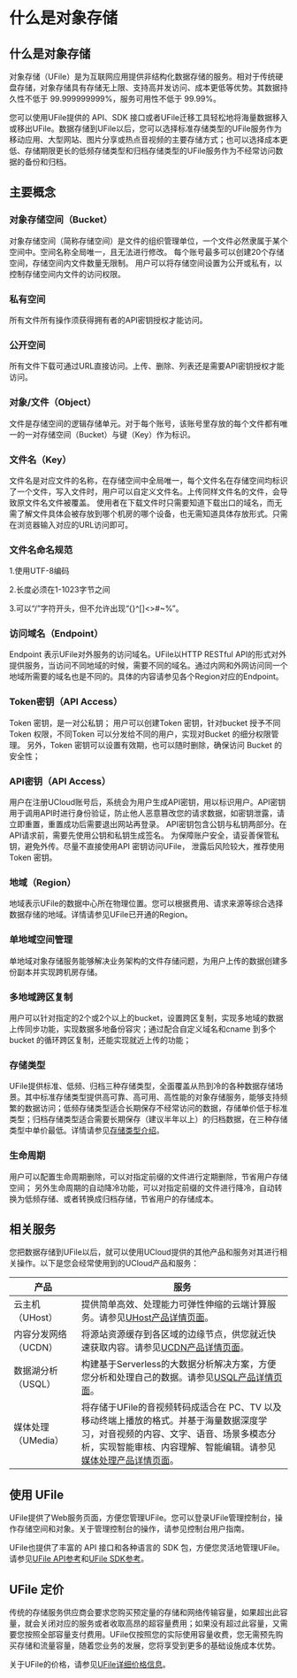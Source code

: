 # 什么是对象存储



## 什么是对象存储

对象存储（UFile）是为互联网应用提供非结构化数据存储的服务。相对于传统硬盘存储，对象存储具有存储无上限、支持高并发访问、成本更低等优势。其数据持久性不低于
99.999999999%，服务可用性不低于 99.99%。

您可以使用UFile提供的 API、SDK
接口或者UFile迁移工具轻松地将海量数据移入或移出UFile。数据存储到UFile以后，您可以选择标准存储类型的UFile服务作为移动应用、大型网站、图片分享或热点音视频的主要存储方式；也可以选择成本更低、存储期限更长的低频存储类型和归档存储类型的UFile服务作为不经常访问数据的备份和归档。

## 主要概念

### 对象存储空间（Bucket）

对象存储空间（简称存储空间）是文件的组织管理单位，一个文件必然隶属于某个空间中。空间名称全局唯一，且无法进行修改。
每个账号最多可以创建20个存储空间，存储空间内文件数量无限制。
用户可以将存储空间设置为公开或私有，以控制存储空间内文件的访问权限。

### 私有空间

所有文件所有操作须获得拥有者的API密钥授权才能访问。

### 公开空间

所有文件下载可通过URL直接访问。上传、删除、列表还是需要API密钥授权才能访问。


### 对象/文件（Object）

文件是存储空间的逻辑存储单元。对于每个账号，该账号里存放的每个文件都有唯一的一对存储空间（Bucket）与键（Key）作为标识。

### 文件名（Key）

文件名是对应文件的名称，在存储空间中全局唯一，每个文件名在存储空间均标识了一个文件，写入文件时，用户可以自定义文件名。上传同样文件名的文件，会导致原文件名文件被覆盖。
使用者在下载文件时只需要知道下载出口的域名，而无需了解文件具体会被存放到哪个机房的哪个设备，也无需知道具体存放形式。只需在浏览器输入对应的URL访问即可。

### 文件名命名规范

1.使用UTF-8编码

2.长度必须在1-1023字节之间

3.可以“/”字符开头，但不允许出现“{}\^\[\]&lt;&gt;\#\~%”。

### 访问域名（Endpoint）

Endpoint 表示UFile对外服务的访问域名。UFile以HTTP RESTful
API的形式对外提供服务，当访问不同地域的时候，需要不同的域名。通过内网和外网访问同一个地域所需要的域名也是不同的。具体的内容请参见各个Region对应的Endpoint。


### Token密钥（API Access）

Token 密钥，是一对公私钥；
用户可以创建Token 密钥，针对bucket 授予不同Token 权限，不同Token 可以分发给不同的用户，实现对Bucket 的细分权限管理。
另外，Token 密钥可以设置有效期，也可以随时删除，确保访问 Bucket 的安全性；

### API密钥（API Access）

用户在注册UCloud账号后，系统会为用户生成API密钥，用以标识用户。API密钥用于调用API时进行身份验证，防止他人恶意篡改您的请求数据，如密钥泄露，请立即重置，重置成功后需要退出网站再登录。
API密钥包含公钥与私钥两部分。在API请求前，需要先使用公钥和私钥生成签名。
为保障账户安全，请妥善保管私钥，避免外传。尽量不直接使用API 密钥访问UFile， 泄露后风险较大，推荐使用Token 密钥。


### 地域（Region）

地域表示UFile的数据中心所在物理位置。您可以根据费用、请求来源等综合选择数据存储的地域。详情请参见UFile已开通的Region。


### 单地域空间管理

单地域对象存储服务能够解决业务架构的文件存储问题，为用户上传的数据创建多份副本并实现跨机房存储。


### 多地域跨区复制

用户可以针对指定的2个或2个以上的bucket，设置跨区复制，实现多地域的数据上传同步功能，实现数据多地备份容灾；通过配合自定义域名和cname 到多个bucket 的循环跨区复制，还能实现就近上传的功能；


### 存储类型

UFile提供标准、低频、归档三种存储类型，全面覆盖从热到冷的各种数据存储场景。其中标准存储类型提供高可靠、高可用、高性能的对象存储服务，能够支持频繁的数据访问；低频存储类型适合长期保存不经常访问的数据，存储单价低于标准类型；归档存储类型适合需要长期保存（建议半年以上）的归档数据，在三种存储类型中单价最低。详情请参见[存储类型介绍](https://docs.ucloud.cn/storage_cdn/ufile/introduction/storage_type)。

### 生命周期

用户可以配置生命周期删除，可以对指定前缀的文件进行定期删除，节省用户存储空间； 另外生命周期的自动降冷功能，可以对指定前缀的文件进行降冷，自动转换为低频存储、或者转换成归档存储，节省用户的存储成本。

## 相关服务

您把数据存储到UFile以后，就可以使用UCloud提供的其他产品和服务对其进行相关操作。以下是您会经常使用到的UCloud产品和服务：

|产品 |服务 |
|---- |---- |
|云主机（UHost） |提供简单高效、处理能力可弹性伸缩的云端计算服务。请参见[UHost产品详情页面](https://console.ucloud.cn/uhost/uhost)。 |
|内容分发网络（UCDN） |将源站资源缓存到各区域的边缘节点，供您就近快速获取内容。请参见[UCDN产品详情页面](https://console.ucloud.cn/ucdn/ucdndashboard)。 |
|数据湖分析（USQL） |构建基于Serverless的大数据分析解决方案，方便您分析和处理自己的数据。请参见[USQL产品详情页面](https://console.ucloud.cn/usql/editsql)。 |
|媒体处理（UMedia） |将存储于UFile的音视频转码成适合在 PC、TV 以及移动终端上播放的格式。并基于海量数据深度学习，对音视频的内容、文字、语音、场景多模态分析，实现智能审核、内容理解、智能编辑。请参见[媒体处理产品详情页面](https://console.ucloud.cn/umedia/umediataskmanage)。 |

## 使用 UFile

UFile提供了Web服务页面，方便您管理UFile。您可以登录UFile管理控制台，操作存储空间和对象。关于管理控制台的操作，请参见控制台用户指南。

UFile也提供了丰富的 API 接口和各种语言的 SDK
包，方便您灵活地管理UFile。请参见[UFile API参考](https://docs.ucloud.cn/api/ufile-api/index)和[UFile SDK参考](https://docs.ucloud.cn/storage_cdn/ufile/tools/sdk)。

## UFile 定价

传统的存储服务供应商会要求您购买预定量的存储和网络传输容量，如果超出此容量，就会关闭对应的服务或者收取高昂的超容量费用；如果没有超过此容量，又需要您按照全部容量支付费用。UFile仅按照您的实际使用容量收费，您无需预先购买存储和流量容量，随着您业务的发展，您将享受到更多的基础设施成本优势。

关于UFile的价格，请参见[UFile详细价格信息](https://docs.ucloud.cn/storage_cdn/ufile/bill/new)。



